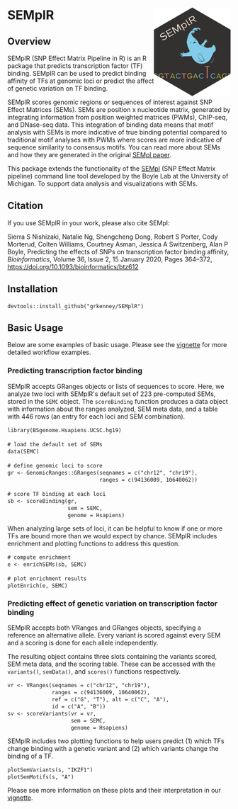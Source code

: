 # SEMplR <a href="https://grkenney.github.io/SEMplR"><img src="man/figures/SEMplR-B.png" align="right" height="200" alt="SEMplR website" style="float:right; height:200px;" /></a>

## Overview

SEMplR (SNP Effect Matrix Pipeline in R) is an R package that predicts 
transcription factor (TF) binding. SEMplR can be used to predict binding 
affinity of TFs at genomic loci or predict the affect of genetic variation on 
TF binding.

SEMplR scores genomic regions or sequences of interest against SNP Effect 
Matrices (SEMs). SEMs are position x nucleotide matrix, generated by 
integrating information from position weighted matrices (PWMs), ChIP-seq, 
and DNase-seq data. This integration of binding data means that motif analysis 
with SEMs is more indicative of true binding potential compared to traditional 
motif analyses with PWMs where scores are more indicative of sequence 
similarity to consensus motifs. You can read more about SEMs and how they are
generated in the original 
[SEMpl paper](https://doi.org/10.1093/bioinformatics/btz612).

This package extends the functionality of the 
[SEMpl](https://github.com/Boyle-Lab/SEMpl) (SNP Effect Matrix pipeline) 
command line tool developed by the Boyle Lab at the University of Michigan. To
support data analysis and visualizations with SEMs.

## Citation
If you use SEMplR in your work, please also cite SEMpl:

Sierra S Nishizaki, Natalie Ng, Shengcheng Dong, Robert S Porter, 
Cody Morterud, Colten Williams, Courtney Asman, Jessica A Switzenberg, 
Alan P Boyle, Predicting the effects of SNPs on transcription factor binding 
affinity, *Bioinformatics*, Volume 36, Issue 2, 15 January 2020, Pages 364–372, 
https://doi.org/10.1093/bioinformatics/btz612


## Installation

```
devtools::install_github("grkenney/SEMplR")
```

## Basic Usage

Below are some examples of basic usage. Please see the 
[vignette](https://grkenney.github.io/SEMplR/) for more detailed workflow 
examples.


### Predicting transcription factor binding

SEMplR accepts GRanges objects or lists of sequences to score. Here, we analyze
two loci with SEMplR's default set of 223 pre-computed SEMs, stored in the 
`SEMC` object. The `scoreBinding` function produces a data object with 
information about the ranges analyzed, SEM meta data, and a table with 446 rows 
(an entry for each loci and SEM combination).

```
library(BSgenome.Hsapiens.UCSC.hg19)

# load the default set of SEMs
data(SEMC)

# define genomic loci to score
gr <- GenomicRanges::GRanges(seqnames = c("chr12", "chr19"),
                             ranges = c(94136009, 10640062))
                             
# score TF binding at each loci                          
sb <- scoreBinding(gr, 
                   sem = SEMC, 
                   genome = Hsapiens)
```

When analyzing large sets of loci, it can be helpful to know if one 
or more TFs are bound more than we would expect by chance. SEMplR includes 
enrichment and plotting functions to address this question.

```
# compute enrichment
e <- enrichSEMs(sb, SEMC)

# plot enrichment results
plotEnrich(e, SEMC)
```

### Predicting effect of genetic variation on transcription factor binding

SEMplR accepts both VRanges and GRanges objects, specifying a reference an 
alternative allele. Every variant is scored against every SEM and a scoring is 
done for each allele independently.

The resulting object contains three slots containing the variants scored, SEM 
meta data, and the scoring table. These can be accessed with the `variants()`, 
`semData()`, and `scores()` functions respectively.

```
vr <- VRanges(seqnames = c("chr12", "chr19"),
              ranges = c(94136009, 10640062), 
              ref = c("G", "T"), alt = c("C", "A"),
              id = c("A", "B"))
sv <- scoreVariants(vr = vr,
                    sem = SEMC,
                    genome = Hsapiens)
```


SEMplR includes two plotting functions to help users predict (1) which
TFs change binding with a genetic variant and (2) which variants change the 
binding of a TF.

```
plotSemVariants(s, "IKZF1")
plotSemMotifs(s, "A")
```

Please see more information on these plots and their interpretation in our 
[vignette](https://grkenney.github.io/SEMplR/).



